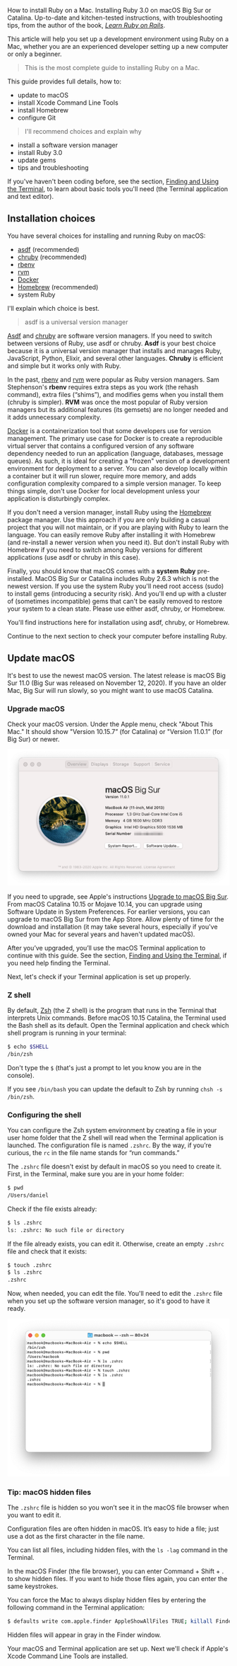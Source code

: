 How to install Ruby on a Mac. Installing Ruby 3.0 on macOS Big Sur or Catalina. Up-to-date and kitchen-tested instructions, with troubleshooting tips, from the author of the book, _[Learn Ruby on Rails](https://learn-rails.com/)_.

This article will help you set up a development environment using Ruby on a Mac, whether you are an experienced developer setting up a new computer or only a beginner.

> This is the most complete guide to installing Ruby on a Mac.

This guide provides full details, how to:
- update to macOS
- install Xcode Command Line Tools
- install Homebrew
- configure Git

> I'll recommend choices and explain why

- install a software version manager
- install Ruby 3.0
- update gems
- tips and troubleshooting

If you've haven't been coding before, see the section, [Finding and Using the Terminal](/ruby/13.html), to learn about basic tools you'll need (the Terminal application and text editor).

## Installation choices

You have several choices for installing and running Ruby on macOS:

- [asdf](https://asdf-vm.com/) (recommended)
- [chruby](https://github.com/postmodern/chruby) (recommended)
- [rbenv](https://github.com/sstephenson/rbenv)
- [rvm](https://rvm.io/)
- [Docker](https://www.docker.com/)
- [Homebrew](https://brew.sh/) (recommended)
- system Ruby

I'll explain which choice is best.

> asdf is a universal version manager

[Asdf](https://asdf-vm.com/) and [chruby](https://github.com/postmodern/chruby) are software version managers. If you need to switch between versions of Ruby, use asdf or chruby. **Asdf** is your best choice because it is a universal version manager that installs and manages Ruby, JavaScript, Python, Elixir, and several other languages. **Chruby** is efficient and simple but it works only with Ruby.

In the past, [rbenv](https://github.com/sstephenson/rbenv) and [rvm](https://rvm.io/) were popular as Ruby version managers. Sam Stephenson's **rbenv** requires extra steps as you work (the rehash command), extra files (“shims”), and modifies gems when you install them (chruby is simpler). **RVM** was once the most popular of Ruby version managers but its additional features (its gemsets) are no longer needed and it adds unnecessary complexity.

[Docker](https://www.docker.com/) is a containerization tool that some developers use for version management. The primary use case for Docker is to create a reproducible virtual server that contains a configured version of any software dependency needed to run an application (language, databases, message queues). As such, it is ideal for creating a "frozen" version of a development environment for deployment to a server. You can also develop locally within a container but it will run slower, require more memory, and adds configuration complexity compared to a simple version manager. To keep things simple, don't use Docker for local development unless your application is disturbingly complex.

If you don't need a version manager, install Ruby using the [Homebrew](https://brew.sh/) package manager. Use this approach if you are only building a casual project that you will not maintain, or if you are playing with Ruby to learn the language. You can easily remove Ruby after installing it with Homebrew (and re-install a newer version when you need it). But don't install Ruby with Homebrew if you need to switch among Ruby versions for different applications (use asdf or chruby in this case).

Finally, you should know that macOS comes with a **system Ruby** pre-installed. MacOS Big Sur or Catalina includes Ruby 2.6.3 which is not the newest version. If you use the system Ruby you'll need root access (sudo) to install gems (introducing a security risk). And you'll end up with a cluster of (sometimes incompatible) gems that can't be easily removed to restore your system to a clean state. Please use either asdf, chruby, or Homebrew.

You'll find instructions here for installation using asdf, chruby, or Homebrew.

Continue to the next section to check your computer before installing Ruby.

## Update macOS

It's best to use the newest macOS version. The latest release is macOS Big Sur 11.0 (Big Sur was released on November 12, 2020). If you have an older Mac, Big Sur will run slowly, so you might want to use macOS Catalina.

### Upgrade macOS

Check your macOS version. Under the Apple menu, check "About This Mac." It should show "Version 10.15.7” (for Catalina) or "Version 11.0.1” (for Big Sur) or newer.

![](/assets/images/ruby/macos-big-sur.png)

If you need to upgrade, see Apple's instructions [Upgrade to macOS Big Sur](https://www.apple.com/macos/how-to-upgrade/). From macOS Catalina 10.15 or Mojave 10.14, you can upgrade using Software Update in System Preferences. For earlier versions, you can upgrade to macOS Big Sur from the App Store. Allow plenty of time for the download and installation (it may take several hours, especially if you've owned your Mac for several years and haven't updated macOS).

After you’ve upgraded, you’ll use the macOS Terminal application to continue with this guide. See the section, [Finding and Using the Terminal](/ruby/13.html), if you need help finding the Terminal.

Next, let's check if your Terminal application is set up properly.

### Z shell

By default, [Zsh](https://en.wikipedia.org/wiki/Z_shell) (the Z shell) is the program that runs in the Terminal that interprets Unix commands. Before macOS 10.15 Catalina, the Terminal used the Bash shell as its default. Open the Terminal application and check which shell program is running in your terminal:

```bash
$ echo $SHELL
/bin/zsh
```

Don't type the `$` (that's just a prompt to let you know you are in the console).

If you see `/bin/bash` you can update the default to Zsh by running `chsh -s /bin/zsh`.

### Configuring the shell

You can configure the Zsh system environment by creating a file in your user home folder that the Z shell will read when the Terminal application is launched. The configuration file is named `.zshrc`. By the way, if you’re curious, the `rc` in the file name stands for “run commands.”

The `.zshrc` file doesn't exist by default in macOS so you need to create it. First, in the Terminal, make sure you are in your home folder:

```bash
$ pwd
/Users/daniel
```

Check if the file exists already:

```bash
$ ls .zshrc
ls: .zshrc: No such file or directory
```

If the file already exists, you can edit it. Otherwise, create an empty  `.zshrc` file and check that it exists:

```bash
$ touch .zshrc
$ ls .zshrc
.zshrc
```

Now, when needed, you can edit the file. You'll need to edit the `.zshrc` file when you set up the software version manager, so it's good to have it ready.

![](/assets/images/ruby/macos-zsh.png)

### Tip: macOS hidden files

The `.zshrc` file is hidden so you won’t see it in the macOS file browser when you want to edit it.

Configuration files are often hidden in macOS. It’s easy to hide a file; just use a dot as the first character in the file name.

You can list all files, including hidden files, with the `ls -lag` command in the Terminal.

In the macOS Finder (the file browser), you can enter Command + Shift + . to show hidden files. If you want to hide those files again, you can enter the same keystrokes.

You can force the Mac to always display hidden files by entering the following command in the Terminal application:

```bash
$ defaults write com.apple.finder AppleShowAllFiles TRUE; killall Finder
```

Hidden files will appear in gray in the Finder window.

Your macOS and Terminal application are set up. Next we'll check if Apple's Xcode Command Line Tools are installed.

